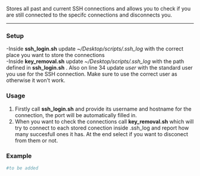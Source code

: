 Stores all past and current SSH connections and allows you to check if you are still connected to the specifc connections and disconnects you.

---
### Setup
-Inside **ssh_login.sh** update *~/Desktop/scripts/.ssh_log* with the correct place you want to store the connections<br>
-Inside **key_removal.sh** update *~/Desktop/scripts/.ssh_log* with the path defined in **ssh_login.sh** . Also on line 34 update *user* with the standard user you use for the SSH connection. Make sure to use the correct user as otherwise it won't work.

### Usage
1. Firstly call **ssh_login.sh** and provide its username and hostname for the connection, the port will be automatically filled in.
2. When you want to check the connections call **key_removal.sh** which will try to connect to each stored conection inside .ssh_log and report how many succesfull ones it has. At the end select if you want to disconect from them or not.

### Example
```bash
#to be added
```